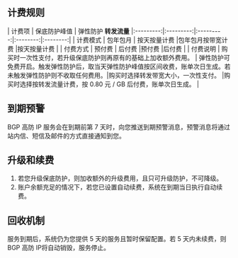 ## 计费规则

| 计费项 | 保底防护峰值 | 弹性防护   <td colspan="2" div align="center" > **转发流量**</td> 
|:---------:|:---------:|:---------:|:--------:|:--------:|
| 计费模式 | 包年包月 | 按天按量计费 |包年包月按带宽计费 |按天按量计费 |
| 付费方式 | 预付费 | 后付费 |预付费 |后付费 |
| 付费说明 | 购买时一次性支付，若升级保底防护则再原有的基础上加收额外费用。 | 弹性防护可免费开启。触发弹性防护后，取当天弹性防护峰值按区间收费，账单次日生成。若未触发弹性防护则不收取任何费用。|购买时选择转发带宽大小，一次性支付。 |购买时选择按转发流量计费，按  0.80 元 / GB 后付费，账单次日生成。 |

## 到期预警
BGP 高防 IP 服务会在到期前第 7 天时，向您推送到期预警消息，预警消息将通过站内信、短信及邮件的方式直接通知到您。

## 升级和续费
1. 若您升级保底防护，则加收额外的升级费用，且只可升级防护，不可降级。
1. 账户余额充足的情况下，若您已设置自动续费，系统在到期当日执行自动续费。

## 回收机制
服务到期后，系统仍为您提供 5 天的服务且暂时保留配置。若 5 天内未续费，则 BGP 高防 IP将自动销毁，服务停止。
